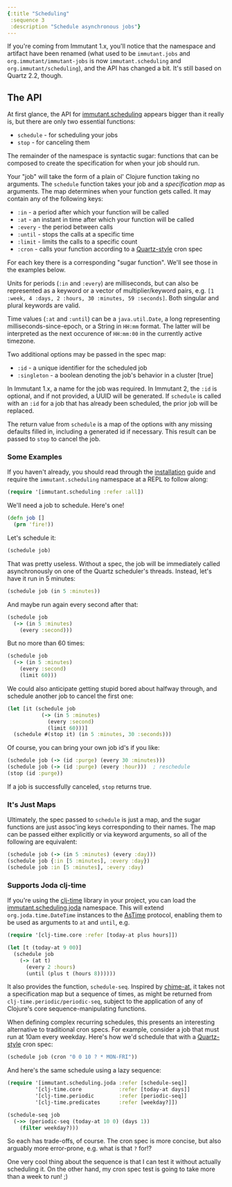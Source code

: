 ```yaml
---
{:title "Scheduling"
 :sequence 3
 :description "Schedule asynchronous jobs"}
---
```


If you're coming from Immutant 1.x, you'll notice that the namespace
and artifact have been renamed (what used to be `immutant.jobs` and
`org.immutant/immutant-jobs` is now `immutant.scheduling` and
`org.immutant/scheduling`), and the API has changed a bit.  It's still
based on Quartz 2.2, though.

## The API

At first glance, the API for [immutant.scheduling] appears bigger than
it really is, but there are only two essential functions:

* `schedule` - for scheduling your jobs
* `stop` - for canceling them

The remainder of the namespace is syntactic sugar: functions that can
be composed to create the specification for when your job should run.

Your "job" will take the form of a plain ol' Clojure function taking
no arguments. The `schedule` function takes your job and a
*specification map* as arguments. The map determines when your
function gets called. It may contain any of the following keys:

* `:in` - a period after which your function will be called
* `:at` - an instant in time after which your function will be called
* `:every` - the period between calls
* `:until` - stops the calls at a specific time
* `:limit` - limits the calls to a specific count
* `:cron` - calls your function according to a [Quartz-style] cron spec

For each key there is a corresponding "sugar function". We'll see
those in the examples below.

Units for periods (`:in` and `:every`) are milliseconds, but can also
be represented as a keyword or a vector of multiplier/keyword pairs,
e.g. `[1 :week, 4 :days, 2 :hours, 30 :minutes, 59 :seconds]`. Both
singular and plural keywords are valid.

Time values (`:at` and `:until`) can be a `java.util.Date`, a long
representing milliseconds-since-epoch, or a String in `HH:mm` format.
The latter will be interpreted as the next occurence of `HH:mm:00` in
the currently active timezone.

Two additional options may be passed in the spec map:

* `:id` - a unique identifier for the scheduled job
* `:singleton` - a boolean denoting the job's behavior in a cluster [true]

In Immutant 1.x, a name for the job was required. In Immutant 2, the
`:id` is optional, and if not provided, a UUID will be generated. If
`schedule` is called with an `:id` for a job that has already been
scheduled, the prior job will be replaced.

The return value from `schedule` is a map of the options with any
missing defaults filled in, including a generated id if necessary.
This result can be passed to `stop` to cancel the job.

### Some Examples

If you haven't already, you should read through the [installation]
guide and require the `immutant.scheduling` namespace at a REPL to
follow along:

```clojure
(require '[immutant.scheduling :refer :all])
```

We'll need a job to schedule. Here's one!

```clojure
(defn job []
  (prn 'fire!))
```

Let's schedule it:

```clojure
(schedule job)
```

That was pretty useless. Without a spec, the job will be immediately
called asynchronously on one of the Quartz scheduler's threads.
Instead, let's have it run in 5 minutes:

```clojure
(schedule job (in 5 :minutes))
```

And maybe run again every second after that:

```clojure
(schedule job
  (-> (in 5 :minutes)
    (every :second)))
```

But no more than 60 times:

```clojure
(schedule job
  (-> (in 5 :minutes)
    (every :second)
    (limit 60)))
```

We could also anticipate getting stupid bored about halfway through,
and schedule another job to cancel the first one:

```clojure
(let [it (schedule job
           (-> (in 5 :minutes)
             (every :second)
             (limit 60)))]
  (schedule #(stop it) (in 5 :minutes, 30 :seconds)))
```

Of course, you can bring your own job id's if you like:

```clojure
(schedule job (-> (id :purge) (every 30 :minutes)))
(schedule job (-> (id :purge) (every :hour)))  ; reschedule
(stop (id :purge))
```

If a job is successfully canceled, `stop` returns true.

### It's Just Maps

Ultimately, the spec passed to `schedule` is just a map, and the sugar
functions are just assoc'ing keys corresponding to their names. The
map can be passed either explicitly or via keyword arguments, so all
of the following are equivalent:

```clojure
(schedule job (-> (in 5 :minutes) (every :day)))
(schedule job {:in [5 :minutes], :every :day})
(schedule job :in [5 :minutes], :every :day)
```

### Supports Joda clj-time

If you're using the [clj-time] library in your project, you can load
the [immutant.scheduling.joda] namespace. This will extend
`org.joda.time.DateTime` instances to the [AsTime] protocol, enabling
them to be used as arguments to `at` and `until`, e.g.

```clojure
(require '[clj-time.core :refer [today-at plus hours]])

(let [t (today-at 9 00)]
  (schedule job
    (-> (at t)
      (every 2 :hours)
      (until (plus t (hours 8))))))
```

It also provides the function, `schedule-seq`. Inspired by [chime-at],
it takes not a specification map but a sequence of times, as might be
returned from `clj-time.periodic/periodic-seq`, subject to the
application of any of Clojure's core sequence-manipulating functions.

When defining complex recurring schedules, this presents an
interesting alternative to traditional cron specs. For example,
consider a job that must run at 10am every weekday. Here's how we'd
schedule that with a [Quartz-style] cron spec:

```clojure
(schedule job (cron "0 0 10 ? * MON-FRI"))
```

And here's the same schedule using a lazy sequence:

```clojure
(require '[immutant.scheduling.joda :refer [schedule-seq]]
         '[clj-time.core            :refer [today-at days]]
         '[clj-time.periodic        :refer [periodic-seq]]
         '[clj-time.predicates      :refer [weekday?]])

(schedule-seq job
  (->> (periodic-seq (today-at 10 0) (days 1))
    (filter weekday?)))
```

So each has trade-offs, of course. The cron spec is more concise, but
also arguably more error-prone, e.g. what is that `?` for!?

One very cool thing about the sequence is that I can test it without
actually scheduling it. On the other hand, my cron spec test is going
to take more than a week to run! ;)


[immutant.scheduling]: immutant.scheduling.html
[immutant.scheduling.joda]: immutant.scheduling.joda.html
[AsTime]: immutant.scheduling.coercions.html
[Quartz-style]: http://quartz-scheduler.org/documentation/quartz-2.2.x/tutorials/tutorial-lesson-06
[installation]: guide-installation.html
[clj-time]: https://github.com/clj-time/clj-time
[chime-at]: https://github.com/james-henderson/chime#chime-at
